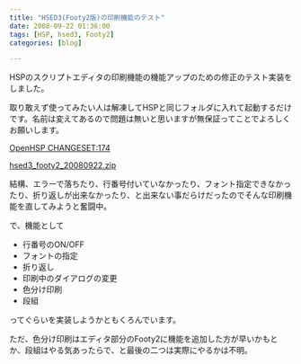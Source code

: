 ```yaml
---
title: "HSED3(Footy2版)の印刷機能のテスト"
date: 2008-09-22 01:36:00
tags: [HSP, hsed3, Footy2]
categories: [blog]

---
```


HSPのスクリプトエディタの印刷機能の機能アップのための修正のテスト実装をしました。

取り敢えず使ってみたい人は解凍してHSPと同じフォルダに入れて起動するだけです。名前は変えてあるので問題は無いと思いますが無保証ってことでよろしくお願いします。

[OpenHSP CHANGESET:174][1]

 [1]: http://dev.onionsoft.net/trac/changeset/174

[hsed3\_footy2\_20080922.zip][2]

 [2]: /hsp/openhsp/hsed3_footy2_20080922.zip

結構、エラーで落ちたり、行番号付いていなかったり、フォント指定できなかったり、折り返しが出来なかったり、と出来ない事だらけだったのでそんな印刷機能を直してみようと奮闘中。

で、機能として

  * 行番号のON/OFF
  * フォントの指定
  * 折り返し
  * 印刷中のダイアログの変更
  * 色分け印刷
  * 段組

ってぐらいを実装しようかともくろんでいます。

ただ、色分け印刷はエディタ部分のFooty2に機能を追加した方が早いかもとか、段組はやる気あったらで、と最後の二つは実際にやるかは不明。